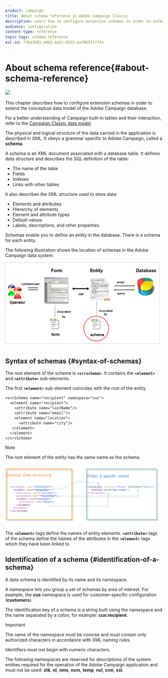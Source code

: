 ```yaml
---
product: campaign
title: About schema reference in Adobe Campaign Classic
description: Learn how to configure extension schemas in order to extend the conceptual data model of the Adobe Campaign Classic database.
audience: configuration
content-type: reference
topic-tags: schema-reference
exl-id: f36a1b01-a002-4a21-9255-ea78b5f173fe
---
```

# About schema reference{#about-schema-reference}

![](assets/do-not-localize/v7-only.svg)

This chapter describes how to configure extension schemas in order to extend the conceptual data model of the Adobe Campaign database.

For a better understanding of Campaign built-in tables and their interaction, refer to the [Campaign Classic data model](https://helpx.adobe.com/campaign/kb/acc-datamodel.html).

The physical and logical structure of the data carried in the application is described in XML. It obeys a grammar specific to Adobe Campaign, called a **schema**.

A schema is an XML document associated with a database table. It defines data structure and describes the SQL definition of the table:

* The name of the table
* Fields
* Indexes
* Links with other tables

It also describes the XML structure used to store data:

* Elements and attributes
* Hierarchy of elements
* Element and attribute types
* Default values
* Labels, descriptions, and other properties.

Schemas enable you to define an entity in the database. There is a schema for each entity.

The following illustration shows the location of schemas in the Adobe Campaign data system:

![](assets/reference_schema_intro.png)

## Syntax of schemas {#syntax-of-schemas}

The root element of the schema is **`<srcschema>`**. It contains the **`<element>`** and **`<attribute>`** sub-elements.

The first **`<element>`** sub-element coincides with the root of the entity.

```
<srcSchema name="recipient" namespace="cus">
  <element name="recipient">  
    <attribute name="lastName"/>
    <attribute name="email"/>
    <element name="location">
      <attribute name="city"/>
   </element>
  </element>
</srcSchema>
```

>[!NOTE]
>
>The root element of the entity has the same name as the schema.

![](assets/s_ncs_configuration_schema_and_entity.png)

The **`<element>`** tags define the names of entity elements. **`<attribute>`** tags of the schema define the names of the attributes in the **`<element>`** tags which they have been linked to.

## Identification of a schema {#identification-of-a-schema}

A data schema is identified by its name and its namespace.

A namespace lets you group a set of schemas by area of interest. For example, the **cus** namespace is used for customer-specific configuration (**customers**).

The identification key of a schema is a string built using the namespace and the name separated by a colon; for example: **cus:recipient**.

>[!IMPORTANT]
>
>The name of the namespace must be concise and must contain only authorized characters in accordance with XML naming rules.
>
>Identifiers must not begin with numeric characters.
>
>The following namespaces are reserved for descriptions of the system entities required for the operation of the Adobe Campaign application and must not be used: **xtk**, **nl**, **nms**, **ncm**, **temp**, **ncl**, **crm**, **xxl**.


